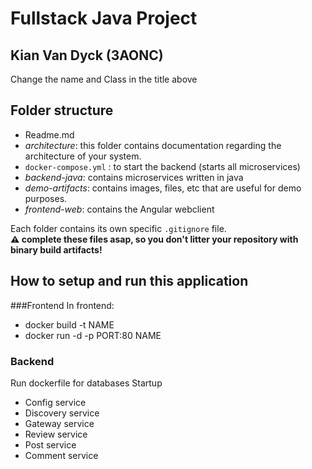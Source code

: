 # Fullstack Java Project

## Kian Van Dyck (3AONC)
Change the name and Class in the title above

## Folder structure

- Readme.md
- _architecture_: this folder contains documentation regarding the architecture of your system.
- `docker-compose.yml` : to start the backend (starts all microservices)
- _backend-java_: contains microservices written in java
- _demo-artifacts_: contains images, files, etc that are useful for demo purposes.
- _frontend-web_: contains the Angular webclient

Each folder contains its own specific `.gitignore` file.  
**:warning: complete these files asap, so you don't litter your repository with binary build artifacts!**

## How to setup and run this application
###Frontend
In frontend: 
* docker build -t NAME
* docker run -d -p PORT:80 NAME

### Backend
Run dockerfile for databases
Startup
  - Config service
  - Discovery service
  - Gateway service
  - Review service
  - Post service
  - Comment service
